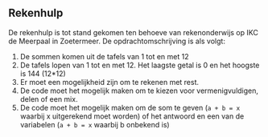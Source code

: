 ## Rekenhulp
De rekenhulp is tot stand gekomen ten behoeve van rekenonderwijs op IKC de Meerpaal in Zoetermeer. De opdrachtomschrijving is als volgt:

1. De sommen komen uit de tafels van 1 tot en met 12
2. De tafels lopen van 1 tot en met 12. Het laagste getal is 0 en het hoogste is 144 (12*12)
3. Er moet een mogelijkheid zijn om te rekenen met rest.
4. De code moet het mogelijk maken om te kiezen voor vermenigvuldigen, delen of een mix.
5. De code moet het mogelijk maken om de som te geven (`a + b = x` waarbij x uitgerekend moet worden) of het antwoord en een van de variabelen (`a + b = x` waarbij b onbekend is)